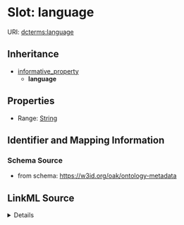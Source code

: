 

# Slot: language

URI: [dcterms:language](http://purl.org/dc/terms/language)




## Inheritance

* [informative_property](informative_property.md)
    * **language**









## Properties

* Range: [String](String.md)





## Identifier and Mapping Information







### Schema Source


* from schema: https://w3id.org/oak/ontology-metadata




## LinkML Source

<details>
```yaml
name: language
from_schema: https://w3id.org/oak/ontology-metadata
exact_mappings:
- dce:language
rank: 1000
is_a: informative_property
slot_uri: dcterms:language
alias: language
range: string

```
</details>